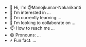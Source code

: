 - 👋 Hi, I’m @Manojkumar-Nakarikanti
- 👀 I’m interested in ...
- 🌱 I’m currently learning ...
- 💞️ I’m looking to collaborate on ...
- 📫 How to reach me ...
- 😄 Pronouns: ...
- ⚡ Fun fact: ...

<!---
Manojkumar-Nakarikanti/Manojkumar-Nakarikanti is a ✨ special ✨ repository because its `README.md` (this file) appears on your GitHub profile.
You can click the Preview link to take a look at your changes.
--->

